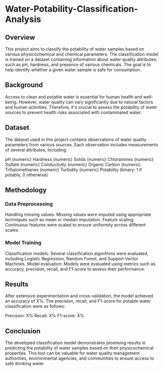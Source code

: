 # Water-Potability-Classification-Analysis
## Overview
This project aims to classify the potability of water samples based on various physicochemical and chemical parameters. The classification model is trained on a dataset containing information about water quality attributes, such as pH, hardness, and presence of various chemicals. The goal is to help identify whether a given water sample is safe for consumption.

## Background
Access to clean and potable water is essential for human health and well-being. However, water quality can vary significantly due to natural factors and human activities. Therefore, it's crucial to assess the potability of water sources to prevent health risks associated with contaminated water.

## Dataset
The dataset used in this project contains observations of water quality parameters from various sources. Each observation includes measurements of several attributes, including:

pH (numeric)
Hardness (numeric)
Solids (numeric)
Chloramines (numeric)
Sulfate (numeric)
Conductivity (numeric)
Organic Carbon (numeric)
Trihalomethanes (numeric)
Turbidity (numeric)
Potability (binary: 1 if potable, 0 otherwise)

## Methodology
### Data Preprocessing
Handling missing values: Missing values were imputed using appropriate techniques such as mean or median imputation.
Feature scaling: Continuous features were scaled to ensure uniformity across different scales.

### Model Training
Classification models: Several classification algorithms were evaluated, including Logistic Regression, Random Forest, and Support Vector Machines.
Model evaluation: Models were evaluated using metrics such as accuracy, precision, recall, and F1-score to assess their performance.

## Results
After extensive experimentation and cross-validation, the model achieved an accuracy of X%. The precision, recall, and F1-score for potable water classification were as follows:

Precision: X%
Recall: X%
F1-score: X%

## Conclusion
The developed classification model demonstrates promising results in predicting the potability of water samples based on their physicochemical properties. This tool can be valuable for water quality management authorities, environmental agencies, and communities to ensure access to safe drinking water.
